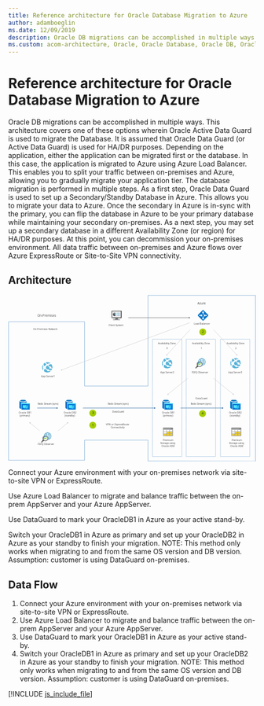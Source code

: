 ```yaml
---
title: Reference architecture for Oracle Database Migration to Azure
author: adamboeglin
ms.date: 12/09/2019
description: Oracle DB migrations can be accomplished in multiple ways. This architecture covers one of these options wherein Oracle Active Data Guard is used to migrate the Database. It is assumed that Oracle Data Guard (or Active Data Guard) is used for HA/DR purposes. Depending on the application, either the application can be migrated first or the database. In this case, the application is migrated to Azure using Azure Load Balancer. This enables you to split your traffic between on-premises and Azure, allowing you to gradually migrate your application tier. The database migration is performed in multiple steps. As a first step, Oracle Data Guard is used to set up a Secondary/Standby Database in Azure. This allows you to migrate your data to Azure. Once the secondary in Azure is in-sync with the primary, you can flip the database in Azure to be your primary database while maintaining your secondary on-premises. As a next step, you may set up a secondary database in a different Availability Zone (or region) for HA/DR purposes. At this point, you can decommission your on-premises environment. All data traffic between on-premises and Azure flows over Azure ExpressRoute or Site-to-Site VPN connectivity.
ms.custom: acom-architecture, Oracle, Oracle Database, Oracle DB, Oracle on Azure, Oracle DB architecture, interactive-diagram
---
```

# Reference architecture for Oracle Database Migration to Azure

Oracle DB migrations can be accomplished in multiple ways. This architecture covers one of these options wherein Oracle Active Data Guard is used to migrate the Database. It is assumed that Oracle Data Guard (or Active Data Guard) is used for HA/DR purposes. Depending on the application, either the application can be migrated first or the database. In this case, the application is migrated to Azure using Azure Load Balancer. This enables you to split your traffic between on-premises and Azure, allowing you to gradually migrate your application tier. The database migration is performed in multiple steps. As a first step, Oracle Data Guard is used to set up a Secondary/Standby Database in Azure. This allows you to migrate your data to Azure. Once the secondary in Azure is in-sync with the primary, you can flip the database in Azure to be your primary database while maintaining your secondary on-premises. As a next step, you may set up a secondary database in a different Availability Zone (or region) for HA/DR purposes. At this point, you can decommission your on-premises environment. All data traffic between on-premises and Azure flows over Azure ExpressRoute or Site-to-Site VPN connectivity.


## Architecture

<svg class="architecture-diagram" aria-labelledby="reference-architecture-for-oracle-database-migration-to-azure" height="701px" viewbox="0 0 1044 701" width="1044px" xmlns="https://www.w3.org/2000/svg" xmlns:xlink="https://www.w3.org/1999/xlink"><title id="reference-architecture-for-oracle-database-migration-to-azure">Reference architecture for Oracle Database Migration to Azure</title><desc>Oracle DB migrations can be accomplished in multiple ways. This architecture covers one of these options wherein Oracle Active Data Guard is used to migrate the Database. It is assumed that Oracle Data Guard (or Active Data Guard) is used for HA/DR purposes. Depending on the application, either the application can be migrated first or the database. In this case, the application is migrated to Azure using Azure Load Balancer. This enables you to split your traffic between on-premises and Azure, allowing you to gradually migrate your application tier. The database migration is performed in multiple steps. As a first step, Oracle Data Guard is used to set up a Secondary/Standby Database in Azure. This allows you to migrate your data to Azure. Once the secondary in Azure is in-sync with the primary, you can flip the database in Azure to be your primary database while maintaining your secondary on-premises. As a next step, you may set up a secondary database in a different Availability Zone (or region) for HA/DR purposes. At this point, you can decommission your on-premises environment. All data traffic between on-premises and Azure flows over Azure ExpressRoute or Site-to-Site VPN connectivity.</desc><g fill="none" fill-rule="evenodd" stroke="none" stroke-width="1"><g transform="translate(-29.000000, -9.000000)"><polygon points="0 720.059 1081.57 720.059 1081.57 0 0 0"></polygon><text fill="#525252" font-family="SegoeUI-Semibold, Segoe UI" font-size="10.2341" font-weight="500"><tspan x="134.2393" y="155.186147">O</tspan><tspan letter-spacing="0.00614046" x="141.97484" y="155.186147">n</tspan><tspan x="147.952538" y="155.186147">-P</tspan><tspan letter-spacing="-0.08903667" x="158.046719" y="155.186147">r</tspan><tspan x="161.65555" y="155.186147">emises Net</tspan><tspan letter-spacing="-0.03684276" x="212.891013" y="155.186147">w</tspan><tspan x="220.554731" y="155.186147">ork</tspan></text><text fill="#525252" font-family="SegoeUI-Semibold, Segoe UI" font-size="13.3133" font-weight="500"><tspan x="151.5073" y="100.322971">O</tspan><tspan letter-spacing="0.00798798" x="161.570283" y="100.322971">n</tspan><tspan x="169.346529" y="100.322971">-P</tspan><tspan letter-spacing="-0.11449438" x="182.477811" y="100.322971">r</tspan><tspan x="187.173787" y="100.322971">emises</tspan></text><path d="M194.9023,588.6747 C191.0973,588.6807 187.4453,590.1707 184.7233,592.8277 C182.0013,595.4857 180.4233,599.1007 180.3253,602.9037 C182.4193,601.8047 184.8083,601.4007 187.1473,601.7507 C189.4863,602.1017 191.6523,603.1877 193.3323,604.8527 C195.0113,606.5167 196.1183,608.6727 196.4903,611.0087 C196.8613,613.3437 196.4803,615.7367 195.4003,617.8407 C199.2273,617.7167 202.8533,616.0917 205.4933,613.3177 C208.1323,610.5427 209.5763,606.8417 209.5103,603.0127 C209.4453,599.1827 207.8773,595.5327 205.1433,592.8507 C202.4103,590.1677 198.7313,588.6677 194.9023,588.673682 L194.9023,588.6747 Z" fill="#FFFFFF"></path><path d="M195.7402,618.4706 C198.9132,615.6896 202.2982,611.2776 202.2982,603.2796 C202.2982,595.2826 198.9682,590.6956 195.7082,588.0686 L194.3882,589.3656 C197.4372,591.8236 200.2582,595.2146 200.2582,603.2806 C200.2582,611.3776 197.3432,614.6066 194.3602,617.2156 L195.7402,618.4706 Z" fill="#3898C5"></path><polygon fill="#3898C5" points="181.267 604.187 208.71 604.187 208.71 602.357 181.267 602.357"></polygon><path d="M194.9893,596.4325 C190.4883,596.4325 186.4233,595.1775 183.9963,593.3075 L182.8993,594.4045 C185.6053,596.5785 190.0063,598.0005 194.9893,598.0005 C199.9723,598.0005 204.3743,596.5785 207.0803,594.4035 L205.9833,593.3065 C203.5563,595.1775 199.4923,596.4325 194.9893,596.4325" fill="#3898C5"></path><path d="M176.7881,618.0174 L168.1511,626.6544 C167.6991,627.1134 167.4471,627.7314 167.450074,628.3754 C167.4521,629.0194 167.7091,629.6364 168.1651,630.0914 C168.6201,630.5464 169.2361,630.8034 169.8811,630.806426 C170.5241,630.8094 171.1431,630.5564 171.6021,630.1054 L180.2431,621.4734 L176.7881,618.0174 Z" fill="#7A7B7B"></path><path d="M173.3994,621.4061 C174.3034,622.7811 175.4794,623.9571 176.8534,624.8611 L179.1124,622.6021 L175.6574,619.1501 L173.3994,621.4061 Z" fill="#1D1D1D"></path><path d="M185.25,620.4579 C189.543,620.4579 193.023,616.9779 193.023,612.6849 C193.023,608.3929 189.543,604.9119 185.25,604.9119 C180.957,604.9119 177.478,608.3929 177.478,612.6849 C177.478,616.9779 180.957,620.4579 185.25,620.4579" fill="#FFFFFF"></path><path d="M185.4893,622.2713 C190.7363,622.2713 194.9893,618.0183 194.9893,612.7713 C194.9893,607.5243 190.7363,603.2713 185.4893,603.2713 C180.2423,603.2713 175.9893,607.5243 175.9893,612.7713 C175.9893,618.0183 180.2423,622.2713 185.4893,622.2713" fill="#FFFFFF"></path><path d="M189.7393,602.4725 C189.9253,594.9885 192.6473,591.7395 195.5893,589.3655 L194.2693,588.0685 C191.2123,590.5345 188.0893,594.7315 187.7193,601.8525 C188.4113,601.9935 189.0873,602.2015 189.7393,602.4725" fill="#3898C5"></path><path d="M195.8057,608.5702 C196.0127,609.0842 196.1817,609.6132 196.3107,610.1532 C200.2777,610.3712 203.7937,611.5472 205.9857,613.2312 L207.0817,612.1342 C204.5257,610.0802 200.4497,608.7142 195.8057,608.5702" fill="#3898C5"></path><path d="M194.9912,587.8104 C190.8922,587.8154 186.9642,589.4464 184.0652,592.3444 C181.1672,595.2434 179.5372,599.1714 179.5322,603.2704 C179.5322,603.3024 179.5362,603.3334 179.5372,603.3654 C180.1632,602.9684 180.8282,602.6354 181.5202,602.3714 C181.6922,599.7824 182.6072,597.2964 184.1542,595.2134 C185.7022,593.1304 187.8162,591.5374 190.2452,590.6244 C192.6752,589.7114 195.3142,589.5174 197.8512,590.0664 C200.3872,590.6154 202.7122,591.8824 204.5472,593.7174 C206.3822,595.5524 207.6482,597.8764 208.1972,600.4134 C208.7452,602.9504 208.5512,605.5904 207.6372,608.0194 C206.7242,610.4484 205.1312,612.5624 203.0482,614.1094 C200.9652,615.6564 198.4792,616.5704 195.8902,616.7424 C195.6262,617.4334 195.2932,618.0964 194.8972,618.7204 C194.9292,618.7204 194.9602,618.7264 194.9912,618.7264 C199.0922,618.7264 203.0242,617.0974 205.9242,614.1984 C208.8222,611.2984 210.4512,607.3664 210.4512,603.2664 C210.4512,599.1654 208.8222,595.2344 205.9242,592.3344 C203.0242,589.4354 199.0922,587.8064 194.9912,587.8064 L194.9912,587.8104 Z" fill="#3898C5"></path><polygon fill="#7FBA00" points="184.2646 617.953 182.4786 612.679 181.1076 615.383 178.5786 615.383 178.5786 614.028 180.2546 614.028 182.7306 609.151 184.2546 613.655 186.4356 607.144 188.2216 612.41 189.8906 609.226 192.3956 609.226 192.3956 610.599 190.6746 610.599 187.9666 615.936 186.4396 611.438"></polygon><path d="M179.0049,615.784 C179.0049,610.17 182.9169,606.284 188.5049,606.284 C190.1779,606.285 191.8199,606.73 193.2639,607.574 C192.5349,606.314 191.5259,605.239 190.3159,604.43 C189.1049,603.623 187.7249,603.104 186.2809,602.915 C184.8379,602.725 183.3699,602.87 181.9919,603.338 C180.6129,603.806 179.3609,604.585 178.3319,605.614 C177.3029,606.643 176.5249,607.896 176.0559,609.274 C175.5879,610.653 175.4419,612.12 175.6319,613.563 C175.8209,615.007 176.3399,616.388 177.1489,617.598 C177.9559,618.808 179.0319,619.817 180.2919,620.547 C179.4479,619.101 179.0049,617.458 179.0049,615.784" fill="#3898C5"></path><path d="M185.4902,621.6688 C183.7302,621.6688 182.0112,621.1478 180.5482,620.1698 C179.0862,619.1918 177.9452,617.8038 177.2722,616.1778 C176.5982,614.5528 176.4232,612.7648 176.7652,611.0388 C177.1082,609.3138 177.9552,607.7288 179.1992,606.4838 C180.4432,605.2398 182.0272,604.3928 183.7532,604.0488 C185.4782,603.7048 187.2662,603.8808 188.8922,604.5548 C190.5172,605.2278 191.9072,606.3668 192.8852,607.8288 C193.8632,609.2918 194.3852,611.0118 194.3862,612.7708 C194.3862,613.9388 194.1552,615.0958 193.7092,616.1748 C193.2612,617.2538 192.6062,618.2338 191.7802,619.0608 C190.9542,619.8868 189.9732,620.5418 188.8942,620.9888 C187.8152,621.4368 186.6582,621.6658 185.4902,621.6658 L185.4902,621.6688 Z M185.4902,600.7658 C183.1162,600.7658 180.7952,601.4698 178.8202,602.7888 C176.8462,604.1078 175.3072,605.9828 174.3982,608.1768 C173.4902,610.3698 173.2532,612.7838 173.7162,615.1128 C174.1782,617.4408 175.3222,619.5808 177.0012,621.2598 C178.6802,622.9388 180.8192,624.0818 183.1482,624.5448 C185.4762,625.0088 187.8902,624.7708 190.0842,623.8618 C192.2782,622.9528 194.1532,621.4148 195.4712,619.4398 C196.7912,617.4658 197.4952,615.1458 197.4952,612.7708 C197.4952,609.5868 196.2302,606.5328 193.9792,604.2818 C191.7272,602.0298 188.6742,600.7658 185.4902,600.7658 L185.4902,600.7658 Z" fill="#7A7B7B"></path><path d="M845.5156,276.0282 C841.7106,276.0342 838.0586,277.5242 835.3366,280.1812 C832.6146,282.8392 831.0366,286.4542 830.9386,290.2572 C833.0326,289.1582 835.4216,288.7542 837.7606,289.1042 C840.0996,289.4552 842.2656,290.5412 843.9456,292.2062 C845.6246,293.8702 846.7316,296.0262 847.1036,298.3622 C847.4746,300.6972 847.0926,303.0902 846.0136,305.1942 C849.8406,305.0702 853.4666,303.4452 856.1066,300.6712 C858.7456,297.8962 860.1896,294.1952 860.1236,290.3652 C860.0586,286.5362 858.4906,282.8862 855.7566,280.2042 C853.0236,277.5212 849.3446,276.0212 845.5156,276.027182 L845.5156,276.0282 Z" fill="#FFFFFF"></path><path d="M846.3535,305.8241 C849.5265,303.0421 852.9115,298.6301 852.9115,290.6331 C852.9115,282.6361 849.5805,278.0491 846.3215,275.4221 L845.0015,276.7191 C848.0505,279.1771 850.8715,282.5681 850.8715,290.6341 C850.8715,298.7311 847.9555,301.9591 844.9735,304.5691 L846.3535,305.8241 Z" fill="#3898C5"></path><polygon fill="#3898C5" points="831.88 291.54 859.323 291.54 859.323 289.711 831.88 289.711"></polygon><path d="M845.6025,283.786 C841.1015,283.786 837.0365,282.531 834.6095,280.661 L833.5125,281.758 C836.2185,283.932 840.6195,285.354 845.6025,285.354 C850.5855,285.354 854.9875,283.932 857.6935,281.757 L856.5955,280.66 C854.1695,282.531 850.1045,283.786 845.6025,283.786" fill="#3898C5"></path><path d="M827.4014,305.371 L818.7644,314.008 C818.3124,314.467 818.0604,315.085 818.063374,315.729 C818.0654,316.373 818.3224,316.99 818.7784,317.445 C819.2334,317.9 819.8494,318.157 820.4944,318.160012 C821.1374,318.162 821.7564,317.91 822.2154,317.459 L830.8564,308.827 L827.4014,305.371 Z" fill="#7A7B7B"></path><path d="M824.0127,308.7596 C824.9167,310.1346 826.0927,311.3096 827.4667,312.2146 L829.7257,309.9556 L826.2707,306.5036 L824.0127,308.7596 Z" fill="#1D1D1D"></path><path d="M835.8633,307.8114 C840.1563,307.8114 843.6363,304.3314 843.6363,300.0384 C843.6363,295.7454 840.1563,292.2654 835.8633,292.2654 C831.5703,292.2654 828.0913,295.7454 828.0913,300.0384 C828.0913,304.3314 831.5703,307.8114 835.8633,307.8114" fill="#FFFFFF"></path><path d="M836.1025,309.6249 C841.3495,309.6249 845.6025,305.3719 845.6025,300.1249 C845.6025,294.8779 841.3495,290.6249 836.1025,290.6249 C830.8555,290.6249 826.6025,294.8779 826.6025,300.1249 C826.6025,305.3719 830.8555,309.6249 836.1025,309.6249" fill="#FFFFFF"></path><path d="M840.3525,289.826 C840.5385,282.342 843.2605,279.092 846.2025,276.719 L844.8825,275.422 C841.8255,277.888 838.7025,282.085 838.3325,289.206 C839.0245,289.347 839.7005,289.555 840.3525,289.826" fill="#3898C5"></path><path d="M846.4189,295.9237 C846.6259,296.4377 846.7949,296.9667 846.9239,297.5067 C850.8909,297.7247 854.4069,298.9007 856.5989,300.5847 L857.6949,299.4877 C855.1389,297.4337 851.0629,296.0677 846.4189,295.9237" fill="#3898C5"></path><path d="M845.6045,275.1639 C841.5055,275.1689 837.5775,276.7999 834.6785,279.6979 C831.7805,282.5959 830.1505,286.5249 830.1455,290.6239 C830.1455,290.6559 830.1495,290.6859 830.1505,290.7189 C830.7765,290.3219 831.4415,289.9889 832.1335,289.7249 C832.3055,287.1349 833.2205,284.6499 834.7675,282.5669 C836.3155,280.4839 838.4295,278.8909 840.8585,277.9779 C843.2875,277.0649 845.9275,276.8709 848.4635,277.4199 C851.0005,277.9689 853.3255,279.2359 855.1605,281.0709 C856.9955,282.9059 858.2615,285.2299 858.8105,287.7669 C859.3585,290.3039 859.1645,292.9439 858.2505,295.3729 C857.3375,297.8019 855.7445,299.9159 853.6615,301.4629 C851.5785,303.0099 849.0925,303.9239 846.5035,304.0959 C846.2395,304.7869 845.9065,305.4489 845.5095,306.0739 C845.5425,306.0739 845.5735,306.0799 845.6045,306.0799 C849.7055,306.0799 853.6375,304.4509 856.5375,301.5519 C859.4355,298.6519 861.0645,294.7199 861.0645,290.6199 C861.0645,286.5189 859.4355,282.5869 856.5375,279.6879 C853.6375,276.7889 849.7055,275.1599 845.6045,275.1599 L845.6045,275.1639 Z" fill="#3898C5"></path><polygon fill="#7FBA00" points="834.8779 305.3065 833.0919 300.0315 831.7209 302.7365 829.1919 302.7365 829.1919 301.3815 830.8679 301.3815 833.3439 296.5045 834.8679 301.0085 837.0489 294.4975 838.8349 299.7635 840.5039 296.5795 843.0089 296.5795 843.0089 297.9515 841.2879 297.9515 838.5789 303.2895 837.0529 298.7915"></polygon><path d="M829.6182,303.1376 C829.6182,297.5236 833.5302,293.6376 839.1182,293.6376 C840.7912,293.6386 842.4332,294.0836 843.8772,294.9276 C843.1482,293.6676 842.1392,292.5916 840.9292,291.7836 C839.7182,290.9766 838.3382,290.4576 836.8942,290.2676 C835.4512,290.0786 833.9832,290.2236 832.6052,290.6916 C831.2262,291.1596 829.9742,291.9386 828.9452,292.9676 C827.9162,293.9966 827.1382,295.2496 826.6692,296.6276 C826.2012,298.0056 826.0552,299.4736 826.2452,300.9166 C826.4342,302.3606 826.9532,303.7416 827.7622,304.9506 C828.5692,306.1616 829.6452,307.1706 830.9052,307.9006 C830.0612,306.4546 829.6182,304.8116 829.6182,303.1376" fill="#3898C5"></path><path d="M836.1035,309.0223 C834.3435,309.0223 832.6245,308.5013 831.1615,307.5233 C829.6995,306.5453 828.5585,305.1573 827.8845,303.5313 C827.2115,301.9063 827.0365,300.1183 827.3785,298.3923 C827.7215,296.6673 828.5685,295.0823 829.8125,293.8373 C831.0565,292.5933 832.6405,291.7463 834.3665,291.4023 C836.0915,291.0583 837.8795,291.2343 839.5055,291.9073 C841.1305,292.5803 842.5205,293.7203 843.4985,295.1823 C844.4765,296.6453 844.9985,298.3653 844.9995,300.1243 C844.9995,301.2923 844.7685,302.4493 844.3215,303.5283 C843.8745,304.6073 843.2195,305.5873 842.3935,306.4143 C841.5675,307.2403 840.5865,307.8953 839.5075,308.3423 C838.4285,308.7903 837.2715,309.0193 836.1035,309.0193 L836.1035,309.0223 Z M836.1035,288.1193 C833.7285,288.1193 831.4085,288.8233 829.4335,290.1423 C827.4585,291.4603 825.9205,293.3353 825.0115,295.5303 C824.1035,297.7233 823.8655,300.1373 824.3295,302.4653 C824.7915,304.7943 825.9355,306.9343 827.6145,308.6133 C829.2925,310.2923 831.4325,311.4353 833.7615,311.8983 C836.0895,312.3623 838.5035,312.1243 840.6975,311.2153 C842.8915,310.3063 844.7665,308.7683 846.0845,306.7933 C847.4045,304.8193 848.1085,302.4993 848.1085,300.1243 C848.1085,296.9403 846.8435,293.8863 844.5925,291.6353 C842.3405,289.3833 839.2875,288.1193 836.1035,288.1193 L836.1035,288.1193 Z" fill="#7A7B7B"></path><text fill="#525252" font-family="SegoeUI-Semibold, Segoe UI" font-size="10.2341" font-weight="500"><tspan x="451.8462" y="138.742747">Client </tspan><tspan letter-spacing="-0.24050135" x="481.469122" y="138.742747">S</tspan><tspan x="486.55555" y="138.742747">ys</tspan><tspan letter-spacing="-0.05526414" x="496.170007" y="138.742747">t</tspan><tspan x="499.752646" y="138.742747">em</tspan></text><text fill="#525252" font-family="SegoeUI-Semibold, Segoe UI" font-size="10.2341" font-weight="500"><tspan x="167.491732" y="354.682257">A</tspan><tspan letter-spacing="-0.00511705" x="174.36277" y="354.682257">p</tspan><tspan x="180.524098" y="354.682257">p Se</tspan><tspan letter-spacing="0.41038741" x="200.512575" y="354.682257">r</tspan><tspan letter-spacing="-0.07573234" x="205.120542" y="354.682257">v</tspan><tspan x="210.156863" y="354.682257">er1</tspan></text><text fill="#525252" font-family="SegoeUI-Semibold, Segoe UI" font-size="10.2341" font-weight="500"><tspan x="73.2152023" y="507.917437">Oracle DB1</tspan></text><text fill="#525252" font-family="SegoeUI-Semibold, Segoe UI" font-size="10.2341" font-weight="500"><tspan x="76.7254986" y="520.198357">(</tspan><tspan letter-spacing="-0.00511705" x="80.1235396" y="520.198357">p</tspan><tspan x="86.2848676" y="520.198357">rima</tspan><tspan letter-spacing="0.41141082" x="107.152837" y="520.198357">r</tspan><tspan x="111.761828" y="520.198357">y)</tspan></text><text fill="#525252" font-family="SegoeUI-Semibold, Segoe UI" font-size="10.2341" font-weight="500"><tspan x="262.68933" y="507.917437">Oracle DB2</tspan></text><text fill="#525252" font-family="SegoeUI-Semibold, Segoe UI" font-size="10.2341" font-weight="500"><tspan x="266.711331" y="520.198357">(stan</tspan><tspan letter-spacing="-0.00511705" x="289.533174" y="520.198357">db</tspan><tspan x="301.85583" y="520.198357">y)</tspan></text><text fill="#525252" font-family="SegoeUI-Semibold, Segoe UI" font-size="10.2341" font-weight="500"><tspan x="677.589978" y="507.917437">Oracle DB1</tspan></text><text fill="#525252" font-family="SegoeUI-Semibold, Segoe UI" font-size="10.2341" font-weight="500"><tspan x="681.100274" y="520.198357">(</tspan><tspan letter-spacing="-0.00511705" x="684.498315" y="520.198357">p</tspan><tspan x="690.659643" y="520.198357">rima</tspan><tspan letter-spacing="0.41141082" x="711.527613" y="520.198357">r</tspan><tspan x="716.136604" y="520.198357">y)</tspan></text><text fill="#525252" font-family="SegoeUI-Semibold, Segoe UI" font-size="10.2341" font-weight="500"><tspan x="681.765491" y="623.613937">P</tspan><tspan letter-spacing="-0.08903667" x="687.747042" y="623.613937">r</tspan><tspan x="691.355874" y="623.613937">emium</tspan></text><text fill="#525252" font-family="SegoeUI-Semibold, Segoe UI" font-size="10.2341" font-weight="500" letter-spacing="-0.29064844"><tspan x="670.825238" y="635.894857">S</tspan><tspan letter-spacing="-0.05628755" x="675.811547" y="635.894857">t</tspan><tspan x="679.393162" y="635.894857">orage using</tspan></text><text fill="#525252" font-family="SegoeUI-Semibold, Segoe UI" font-size="10.2341" font-weight="500"><tspan x="675.461285" y="648.175777">Oracle ASM</tspan></text><text fill="#525252" font-family="SegoeUI-Semibold, Segoe UI" font-size="10.2341" font-weight="500"><tspan x="971.380287" y="623.613937">P</tspan><tspan letter-spacing="-0.08903667" x="977.361838" y="623.613937">r</tspan><tspan x="980.97067" y="623.613937">emium</tspan></text><text fill="#525252" font-family="SegoeUI-Semibold, Segoe UI" font-size="10.2341" font-weight="500" letter-spacing="-0.29064844"><tspan x="960.440034" y="635.894857">S</tspan><tspan letter-spacing="-0.05628755" x="965.426343" y="635.894857">t</tspan><tspan x="969.007958" y="635.894857">orage using</tspan></text><text fill="#525252" font-family="SegoeUI-Semibold, Segoe UI" font-size="10.2341" font-weight="500"><tspan x="965.076081" y="648.175777">Oracle ASM</tspan></text><text fill="#525252" font-family="SegoeUI-Semibold, Segoe UI" font-size="10.2341" font-weight="500"><tspan x="959.979499" y="507.917437">Oracle DB2</tspan></text><text fill="#525252" font-family="SegoeUI-Semibold, Segoe UI" font-size="10.2341" font-weight="500"><tspan x="964.0015" y="520.198357">(stan</tspan><tspan letter-spacing="-0.00511705" x="986.823344" y="520.198357">db</tspan><tspan x="999.145999" y="520.198357">y)</tspan></text><text fill="#525252" font-family="SegoeUI-Semibold, Segoe UI" font-size="10.2341" font-weight="500"><tspan x="957.257229" y="337.693651">A</tspan><tspan letter-spacing="-0.00511705" x="964.128267" y="337.693651">p</tspan><tspan x="970.289595" y="337.693651">p Se</tspan><tspan letter-spacing="0.41038741" x="990.278072" y="337.693651">r</tspan><tspan letter-spacing="-0.07573234" x="994.886039" y="337.693651">v</tspan><tspan x="999.92236" y="337.693651">er3</tspan></text><text fill="#525252" font-family="SegoeUI-Semibold, Segoe UI" font-size="10.2341" font-weight="500"><tspan x="670.487512" y="337.693651">A</tspan><tspan letter-spacing="-0.00511705" x="677.358551" y="337.693651">p</tspan><tspan x="683.519879" y="337.693651">p Se</tspan><tspan letter-spacing="0.41038741" x="703.508356" y="337.693651">r</tspan><tspan letter-spacing="-0.07675575" x="708.116323" y="337.693651">v</tspan><tspan x="713.15162" y="337.693651">er2</tspan></text><text fill="#525252" font-family="SegoeUI-Semibold, Segoe UI" font-size="10.2341" font-weight="500" letter-spacing="-0.21593951"><tspan x="660.284115" y="216.910803">A</tspan><tspan letter-spacing="-0.16681583" x="666.719341" y="216.910803">v</tspan><tspan x="671.57463" y="216.910803">aila</tspan><tspan letter-spacing="-0.00511705" x="687.605388" y="216.910803">b</tspan><tspan x="693.766716" y="216.910803">ility Zone</tspan></text><text fill="#525252" font-family="SegoeUI-Semibold, Segoe UI" font-size="10.2341" font-weight="500"><tspan x="696.011358" y="235.9974">0</tspan></text><text fill="#525252" font-family="SegoeUI-Semibold, Segoe UI" font-size="10.2341" font-weight="500" letter-spacing="-0.21593951"><tspan x="804.165327" y="216.910803">A</tspan><tspan letter-spacing="-0.16681583" x="810.600553" y="216.910803">v</tspan><tspan x="815.455842" y="216.910803">aila</tspan><tspan letter-spacing="-0.00511705" x="831.4866" y="216.910803">b</tspan><tspan x="837.647928" y="216.910803">ility Zone</tspan></text><text fill="#525252" font-family="SegoeUI-Semibold, Segoe UI" font-size="10.2341" font-weight="500"><tspan x="840.670361" y="235.9974">1</tspan></text><text fill="#525252" font-family="SegoeUI-Semibold, Segoe UI" font-size="10.2341" font-weight="500" letter-spacing="-0.21593951"><tspan x="950.461786" y="216.910803">A</tspan><tspan letter-spacing="-0.16681583" x="956.897012" y="216.910803">v</tspan><tspan x="961.752301" y="216.910803">aila</tspan><tspan letter-spacing="-0.00511705" x="977.783059" y="216.910803">b</tspan><tspan x="983.944387" y="216.910803">ility Zone</tspan></text><text fill="#525252" font-family="SegoeUI-Semibold, Segoe UI" font-size="10.2341" font-weight="500"><tspan x="986.189029" y="235.9974">2</tspan></text><text fill="#525252" font-family="SegoeUI-Semibold, Segoe UI" font-size="10.2341" font-weight="500" letter-spacing="-0.11564533"><tspan x="803.008873" y="337.693651">F</tspan><tspan x="807.915333" y="337.693651">SFQ O</tspan><tspan letter-spacing="-0.00511705" x="836.913615" y="337.693651">b</tspan><tspan x="843.074943" y="337.693651">se</tspan><tspan letter-spacing="0.41038741" x="852.924265" y="337.693651">r</tspan><tspan letter-spacing="-0.07675575" x="857.532232" y="337.693651">v</tspan><tspan x="862.567529" y="337.693651">er</tspan></text><text fill="#525252" font-family="SegoeUI-Semibold, Segoe UI" font-size="10.2341" font-weight="500"><tspan x="811.953477" y="133.421015">L</tspan><tspan letter-spacing="-0.11871556" x="816.955593" y="133.421015">o</tspan><tspan x="822.828423" y="133.421015">ad Balancer</tspan></text><text fill="#525252" font-family="SegoeUI-Semibold, Segoe UI" font-size="13.3133" font-weight="500"><tspan x="826.9956" y="48.8805709">Azu</tspan><tspan letter-spacing="-0.11449438" x="849.884335" y="48.8805709">r</tspan><tspan x="854.58031" y="48.8805709">e</tspan></text><text fill="#525252" font-family="SegoeUI-Semibold, Segoe UI" font-size="10.2341" font-weight="500"><tspan x="818.7886" y="448.150947">DataGua</tspan><tspan letter-spacing="-0.08801326" x="858.960441" y="448.150947">r</tspan><tspan x="862.570296" y="448.150947">d</tspan></text><text fill="#525252" font-family="SegoeUI-Semibold, Segoe UI" font-size="10.2341" font-weight="500" letter-spacing="-0.27427388"><tspan x="798.668359" y="470.236135">R</tspan><tspan x="804.495568" y="470.236135">e</tspan><tspan letter-spacing="-0.00511705" x="809.932434" y="470.236135">d</tspan><tspan x="816.093762" y="470.236135">o </tspan><tspan letter-spacing="-0.28962503" x="825.018616" y="470.236135">S</tspan><tspan x="830.005949" y="470.236135">t</tspan><tspan letter-spacing="-0.08903667" x="833.703817" y="470.236135">r</tspan><tspan x="837.312649" y="470.236135">eam (sync)</tspan></text><text fill="#525252" font-family="SegoeUI-Semibold, Segoe UI" font-size="10.2341" font-weight="500"><tspan x="467.431479" y="504.489668">DataGua</tspan><tspan letter-spacing="-0.08801326" x="507.60332" y="504.489668">r</tspan><tspan x="511.213174" y="504.489668">d</tspan></text><text fill="#525252" font-family="SegoeUI-Semibold, Segoe UI" font-size="10.2341" font-weight="500"><tspan x="440.92516" y="558.873675">VPN or Ex</tspan><tspan letter-spacing="-0.00511705" x="487.27344" y="558.873675">p</tspan><tspan letter-spacing="-0.08801326" x="493.434768" y="558.873675">r</tspan><tspan x="497.044623" y="558.873675">ess</tspan><tspan letter-spacing="-0.27836752" x="511.306401" y="558.873675">R</tspan><tspan x="517.124519" y="558.873675">ou</tspan><tspan letter-spacing="-0.05628755" x="529.207553" y="558.873675">t</tspan><tspan x="532.789168" y="558.873675">e</tspan></text><text fill="#525252" font-family="SegoeUI-Semibold, Segoe UI" font-size="10.2341" font-weight="500"><tspan x="460.891889" y="571.154595">Connectivity</tspan></text><text fill="#525252" font-family="SegoeUI-Semibold, Segoe UI" font-size="10.2341" font-weight="500" letter-spacing="-0.11564533"><tspan x="153.510695" y="641.790354">F</tspan><tspan x="158.417155" y="641.790354">SFQ O</tspan><tspan letter-spacing="-0.00511705" x="187.415437" y="641.790354">b</tspan><tspan x="193.576765" y="641.790354">se</tspan><tspan letter-spacing="0.41038741" x="203.426087" y="641.790354">r</tspan><tspan letter-spacing="-0.07675575" x="208.034054" y="641.790354">v</tspan><tspan x="213.069352" y="641.790354">er</tspan></text><text fill="#525252" font-family="SegoeUI-Semibold, Segoe UI" font-size="10.2341" font-weight="500" letter-spacing="-0.27427388"><tspan x="153.111566" y="470.256603">R</tspan><tspan x="158.938774" y="470.256603">e</tspan><tspan letter-spacing="-0.00511705" x="164.37564" y="470.256603">d</tspan><tspan x="170.536968" y="470.256603">o </tspan><tspan letter-spacing="-0.28962503" x="179.461822" y="470.256603">S</tspan><tspan x="184.449155" y="470.256603">t</tspan><tspan letter-spacing="-0.08903667" x="188.147023" y="470.256603">r</tspan><tspan x="191.755855" y="470.256603">eam (sync)</tspan></text><text fill="#525252" font-family="SegoeUI-Semibold, Segoe UI" font-size="10.2341" font-weight="500" letter-spacing="-0.27427388"><tspan x="449.020333" y="470.256603">R</tspan><tspan x="454.847541" y="470.256603">e</tspan><tspan letter-spacing="-0.00511705" x="460.284407" y="470.256603">d</tspan><tspan x="466.445735" y="470.256603">o </tspan><tspan letter-spacing="-0.28962503" x="475.37059" y="470.256603">S</tspan><tspan x="480.357923" y="470.256603">t</tspan><tspan letter-spacing="-0.08903667" x="484.055791" y="470.256603">r</tspan><tspan x="487.664622" y="470.256603">eam (sync)</tspan></text><path d="M694.1377,463.159 L694.1377,454.213 L679.1067,454.213 L679.1067,483.832 C679.1067,485.887 682.2087,487.7 686.8037,488.668 L686.8037,463.159 L694.1377,463.159 Z" fill="#0072C6"></path><polygon fill="#2D88CB" points="694.3799 454.2127 694.1379 454.2127 694.1379 463.1587 709.6929 463.1587 709.6929 454.2127"></polygon><path d="M709.6924,454.2118 C709.6924,457.2338 702.8414,459.7728 694.4204,459.7728 C685.9974,459.7728 679.1064,457.3548 679.1064,454.2118 C679.1064,451.1898 685.9574,448.6498 694.3794,448.6498 C702.8014,448.6498 709.6924,451.1898 709.6924,454.2118" fill="#FFFFFF"></path><path d="M706.5908,453.9686 C706.5908,455.9436 701.1108,457.5956 694.4208,457.5956 C687.7318,457.5956 682.2508,455.9436 682.2508,453.9686 C682.2508,451.9136 687.7318,450.2616 694.4208,450.2616 C701.1108,450.2616 706.5908,451.9136 706.5908,453.9686" fill="#0072C6"></path><path d="M704.0498,456.1854 C705.7018,455.5404 706.5878,454.7754 706.5878,453.9684 C706.5878,451.9144 701.1078,450.2614 694.4178,450.2614 C687.7288,450.2614 682.2078,451.9144 682.2078,453.9684 C682.2078,454.7754 683.1748,455.6214 684.7468,456.1854 C686.9628,455.2984 690.4688,454.7754 694.3778,454.7754 C698.3268,454.7344 701.8328,455.2984 704.0498,456.1854" fill="#2D88CB"></path><polygon fill="#0078D4" points="688.177 491.808 722.672 491.808 722.672 465.251 688.177 465.251"></polygon><polygon fill="#50E6FF" points="688.177 468.116 722.672 468.116 722.672 464.529 688.177 464.529"></polygon><path d="M709.4512,475.7303 L709.4512,473.1913 L693.6142,473.1913 L693.6142,484.6353 L699.9002,484.6353 L703.7692,488.6263 C703.8492,488.7063 704.0522,488.6263 704.0112,488.4643 L703.4872,484.5953 L705.4622,484.5953 C704.9782,483.7093 704.6962,482.7023 704.6962,481.6543 C704.7362,478.7523 706.7512,476.3343 709.4512,475.7303" fill="#50E6FF"></path><path d="M711.9912,476.7362 L711.9912,476.2942 C711.6692,476.2132 711.2652,476.2132 710.8632,476.2132 C707.8412,476.2132 705.3022,478.6712 705.3022,481.7742 C705.3022,484.8772 707.7602,487.3352 710.8632,487.3352 C711.4272,487.3352 712.0312,487.2552 712.5552,487.0522 L709.7342,484.3122 L710.5402,482.8222 L712.0312,482.8222 C712.5952,482.8222 713.0792,482.3382 713.0792,481.7742 C713.0792,481.2102 712.5952,480.7262 712.0312,480.7262 L707.3572,480.7262 L709.7742,478.0662 L709.7742,479.2752 L711.9912,479.2752 C713.4012,479.2752 714.4892,480.4042 714.4892,481.7742 C714.4892,483.1442 713.3612,484.2722 711.9912,484.2722 L714.0062,486.2472 C715.4172,485.2392 716.3032,483.5882 716.3032,481.7742 C716.3032,480.2432 715.6582,478.8322 714.6502,477.8652 L712.9582,477.8652 C712.4342,477.7442 711.9912,477.3002 711.9912,476.7362" fill="#50E6FF"></path><path d="M713.3574,476.7772 C713.1964,476.7772 713.1164,476.7372 713.0754,476.6162 C713.0354,476.5762 713.0354,476.5362 713.0354,476.4152 C713.0354,476.2142 713.1964,476.0922 713.3574,476.0922 C713.5594,476.0922 713.6794,476.2542 713.6794,476.4152 C713.6794,476.5762 713.5594,476.7372 713.3574,476.7772 L713.3574,476.7772 Z M717.5484,471.1352 L714.6074,474.0782 L713.0754,474.0782 C712.7944,474.0782 712.5514,474.3192 712.5514,474.6012 L712.5514,476.3352 L712.5514,476.6572 C712.5514,476.9382 712.7944,477.1802 713.0754,477.1802 L714.2844,477.1802 L715.0904,477.1802 C715.3734,477.1802 715.6144,476.9382 715.6144,476.6572 L715.6144,474.7222 L715.6144,474.6822 L715.9364,474.6822 L716.4204,474.1982 L716.4204,473.6342 L716.5824,473.4732 L717.1454,473.4732 L717.4674,473.1512 L717.4674,472.5062 L717.9114,472.0622 L718.3144,472.0622 L718.3144,471.0952 L717.5484,471.0952 L717.5484,471.1352 Z" fill="#50E6FF"></path><path d="M713.3574,476.7782 C713.3174,476.7382 713.1554,476.6982 713.0754,476.6172 C713.1154,476.6982 713.1964,476.7782 713.3574,476.7782" fill="#50E6FF"></path><path d="M285.1865,463.159 L285.1865,454.213 L270.1555,454.213 L270.1555,483.832 C270.1555,485.887 273.2585,487.7 277.8525,488.668 L277.8525,463.159 L285.1865,463.159 Z" fill="#0072C6"></path><polygon fill="#2D88CB" points="285.4287 454.2127 285.1867 454.2127 285.1867 463.1587 300.7417 463.1587 300.7417 454.2127"></polygon><path d="M300.7422,454.2118 C300.7422,457.2338 293.8912,459.7728 285.4692,459.7728 C277.0472,459.7728 270.1552,457.3548 270.1552,454.2118 C270.1552,451.1898 277.0072,448.6498 285.4292,448.6498 C293.8502,448.6498 300.7422,451.1898 300.7422,454.2118" fill="#FFFFFF"></path><path d="M297.6396,453.9686 C297.6396,455.9436 292.1596,457.5956 285.4706,457.5956 C278.7806,457.5956 273.2996,455.9436 273.2996,453.9686 C273.2996,451.9136 278.7806,450.2616 285.4706,450.2616 C292.1596,450.2616 297.6396,451.9136 297.6396,453.9686" fill="#0072C6"></path><path d="M295.0986,456.1854 C296.7506,455.5404 297.6376,454.7754 297.6376,453.9684 C297.6376,451.9144 292.1576,450.2614 285.4676,450.2614 C278.7786,450.2614 273.2566,451.9144 273.2566,453.9684 C273.2566,454.7754 274.2246,455.6214 275.7956,456.1854 C278.0126,455.2984 281.5186,454.7754 285.4266,454.7754 C289.3756,454.7344 292.8826,455.2984 295.0986,456.1854" fill="#2D88CB"></path><polygon fill="#0078D4" points="279.226 491.808 313.721 491.808 313.721 465.251 279.226 465.251"></polygon><polygon fill="#50E6FF" points="279.226 468.116 313.721 468.116 313.721 464.529 279.226 464.529"></polygon><path d="M300.501,475.7303 L300.501,473.1913 L284.663,473.1913 L284.663,484.6353 L290.95,484.6353 L294.818,488.6263 C294.899,488.7063 295.101,488.6263 295.061,488.4643 L294.536,484.5953 L296.511,484.5953 C296.027,483.7093 295.745,482.7023 295.745,481.6543 C295.786,478.7523 297.801,476.3343 300.501,475.7303" fill="#50E6FF"></path><path d="M303.04,476.7362 L303.04,476.2942 C302.718,476.2132 302.315,476.2132 301.912,476.2132 C298.89,476.2132 296.351,478.6712 296.351,481.7742 C296.351,484.8772 298.81,487.3352 301.912,487.3352 C302.477,487.3352 303.081,487.2552 303.604,487.0522 L300.784,484.3122 L301.59,482.8222 L303.081,482.8222 C303.644,482.8222 304.129,482.3382 304.129,481.7742 C304.129,481.2102 303.644,480.7262 303.081,480.7262 L298.406,480.7262 L300.824,478.0662 L300.824,479.2752 L303.04,479.2752 C304.451,479.2752 305.539,480.4042 305.539,481.7742 C305.539,483.1442 304.41,484.2722 303.04,484.2722 L305.056,486.2472 C306.466,485.2392 307.352,483.5882 307.352,481.7742 C307.352,480.2432 306.708,478.8322 305.7,477.8652 L304.008,477.8652 C303.483,477.7442 303.04,477.3002 303.04,476.7362" fill="#50E6FF"></path><path d="M304.4072,476.7772 C304.2462,476.7772 304.1652,476.7372 304.1252,476.6162 C304.0852,476.5762 304.0852,476.5362 304.0852,476.4152 C304.0852,476.2142 304.2462,476.0922 304.4072,476.0922 C304.6082,476.0922 304.7292,476.2542 304.7292,476.4152 C304.7292,476.5762 304.6082,476.7372 304.4072,476.7772 L304.4072,476.7772 Z M308.5972,471.1352 L305.6562,474.0782 L304.1252,474.0782 C303.8432,474.0782 303.6002,474.3192 303.6002,474.6012 L303.6002,476.3352 L303.6002,476.6572 C303.6002,476.9382 303.8432,477.1802 304.1252,477.1802 L305.3342,477.1802 L306.1392,477.1802 C306.4222,477.1802 306.6642,476.9382 306.6642,476.6572 L306.6642,474.7222 L306.6642,474.6822 L306.9862,474.6822 L307.4702,474.1982 L307.4702,473.6342 L307.6312,473.4732 L308.1952,473.4732 L308.5172,473.1512 L308.5172,472.5062 L308.9612,472.0622 L309.3632,472.0622 L309.3632,471.0952 L308.5972,471.0952 L308.5972,471.1352 Z" fill="#50E6FF"></path><path d="M304.4062,476.7782 C304.3662,476.7382 304.2052,476.6982 304.1242,476.6172 C304.1652,476.6982 304.2452,476.7782 304.4062,476.7782" fill="#50E6FF"></path><path d="M91.0127,463.159 L91.0127,454.213 L75.9817,454.213 L75.9817,483.832 C75.9817,485.887 79.0837,487.7 83.6787,488.668 L83.6787,463.159 L91.0127,463.159 Z" fill="#0072C6"></path><polygon fill="#2D88CB" points="91.2549 454.2127 91.0129 454.2127 91.0129 463.1587 106.5679 463.1587 106.5679 454.2127"></polygon><path d="M106.5674,454.2118 C106.5674,457.2338 99.7164,459.7728 91.2954,459.7728 C82.8724,459.7728 75.9814,457.3548 75.9814,454.2118 C75.9814,451.1898 82.8324,448.6498 91.2544,448.6498 C99.6764,448.6498 106.5674,451.1898 106.5674,454.2118" fill="#FFFFFF"></path><path d="M103.4658,453.9686 C103.4658,455.9436 97.9858,457.5956 91.2958,457.5956 C84.6068,457.5956 79.1258,455.9436 79.1258,453.9686 C79.1258,451.9136 84.6068,450.2616 91.2958,450.2616 C97.9858,450.2616 103.4658,451.9136 103.4658,453.9686" fill="#0072C6"></path><path d="M100.9248,456.1854 C102.5758,455.5404 103.4628,454.7754 103.4628,453.9684 C103.4628,451.9144 97.9828,450.2614 91.2928,450.2614 C84.6038,450.2614 79.0828,451.9144 79.0828,453.9684 C79.0828,454.7754 80.0498,455.6214 81.6218,456.1854 C83.8378,455.2984 87.3438,454.7754 91.2528,454.7754 C95.2018,454.7344 98.7078,455.2984 100.9248,456.1854" fill="#2D88CB"></path><polygon fill="#0078D4" points="85.052 491.808 119.547 491.808 119.547 465.251 85.052 465.251"></polygon><polygon fill="#50E6FF" points="85.052 468.116 119.547 468.116 119.547 464.529 85.052 464.529"></polygon><path d="M106.3262,475.7303 L106.3262,473.1913 L90.4892,473.1913 L90.4892,484.6353 L96.7752,484.6353 L100.6442,488.6263 C100.7242,488.7063 100.9272,488.6263 100.8862,488.4643 L100.3622,484.5953 L102.3372,484.5953 C101.8532,483.7093 101.5712,482.7023 101.5712,481.6543 C101.6112,478.7523 103.6262,476.3343 106.3262,475.7303" fill="#50E6FF"></path><path d="M108.8662,476.7362 L108.8662,476.2942 C108.5442,476.2132 108.1402,476.2132 107.7382,476.2132 C104.7162,476.2132 102.1772,478.6712 102.1772,481.7742 C102.1772,484.8772 104.6352,487.3352 107.7382,487.3352 C108.3022,487.3352 108.9062,487.2552 109.4302,487.0522 L106.6092,484.3122 L107.4152,482.8222 L108.9062,482.8222 C109.4702,482.8222 109.9542,482.3382 109.9542,481.7742 C109.9542,481.2102 109.4702,480.7262 108.9062,480.7262 L104.2312,480.7262 L106.6492,478.0662 L106.6492,479.2752 L108.8662,479.2752 C110.2762,479.2752 111.3642,480.4042 111.3642,481.7742 C111.3642,483.1442 110.2362,484.2722 108.8662,484.2722 L110.8812,486.2472 C112.2912,485.2392 113.1782,483.5882 113.1782,481.7742 C113.1782,480.2432 112.5332,478.8322 111.5252,477.8652 L109.8332,477.8652 C109.3092,477.7442 108.8662,477.3002 108.8662,476.7362" fill="#50E6FF"></path><path d="M110.2324,476.7772 C110.0714,476.7772 109.9914,476.7372 109.9504,476.6162 C109.9104,476.5762 109.9104,476.5362 109.9104,476.4152 C109.9104,476.2142 110.0714,476.0922 110.2324,476.0922 C110.4344,476.0922 110.5544,476.2542 110.5544,476.4152 C110.5544,476.5762 110.4344,476.7372 110.2324,476.7772 L110.2324,476.7772 Z M114.4234,471.1352 L111.4814,474.0782 L109.9504,474.0782 C109.6694,474.0782 109.4264,474.3192 109.4264,474.6012 L109.4264,476.3352 L109.4264,476.6572 C109.4264,476.9382 109.6694,477.1802 109.9504,477.1802 L111.1594,477.1802 L111.9654,477.1802 C112.2474,477.1802 112.4894,476.9382 112.4894,476.6572 L112.4894,474.7222 L112.4894,474.6822 L112.8114,474.6822 L113.2954,474.1982 L113.2954,473.6342 L113.4564,473.4732 L114.0204,473.4732 L114.3424,473.1512 L114.3424,472.5062 L114.7864,472.0622 L115.1894,472.0622 L115.1894,471.0952 L114.4234,471.0952 L114.4234,471.1352 Z" fill="#50E6FF"></path><path d="M110.2324,476.7782 C110.1924,476.7382 110.0304,476.6982 109.9504,476.6172 C109.9904,476.6982 110.0714,476.7782 110.2324,476.7782" fill="#50E6FF"></path><path d="M980.5059,463.159 L980.5059,454.213 L965.4749,454.213 L965.4749,483.832 C965.4749,485.887 968.5779,487.7 973.1719,488.668 L973.1719,463.159 L980.5059,463.159 Z" fill="#0072C6"></path><polygon fill="#2D88CB" points="980.748 454.2127 980.506 454.2127 980.506 463.1587 996.061 463.1587 996.061 454.2127"></polygon><path d="M996.0615,454.2118 C996.0615,457.2338 989.2095,459.7728 980.7885,459.7728 C972.3665,459.7728 965.4745,457.3548 965.4745,454.2118 C965.4745,451.1898 972.3255,448.6498 980.7485,448.6498 C989.1695,448.6498 996.0615,451.1898 996.0615,454.2118" fill="#FFFFFF"></path><path d="M992.959,453.9686 C992.959,455.9436 987.479,457.5956 980.789,457.5956 C974.1,457.5956 968.619,455.9436 968.619,453.9686 C968.619,451.9136 974.1,450.2616 980.789,450.2616 C987.479,450.2616 992.959,451.9136 992.959,453.9686" fill="#0072C6"></path><path d="M990.418,456.1854 C992.07,455.5404 992.957,454.7754 992.957,453.9684 C992.957,451.9144 987.477,450.2614 980.787,450.2614 C974.098,450.2614 968.576,451.9144 968.576,453.9684 C968.576,454.7754 969.544,455.6214 971.115,456.1854 C973.332,455.2984 976.838,454.7754 980.746,454.7754 C984.695,454.7344 988.201,455.2984 990.418,456.1854" fill="#2D88CB"></path><polygon fill="#0078D4" points="974.545 491.808 1009.04 491.808 1009.04 465.251 974.545 465.251"></polygon><polygon fill="#50E6FF" points="974.545 468.116 1009.04 468.116 1009.04 464.529 974.545 464.529"></polygon><path d="M995.8203,475.7303 L995.8203,473.1913 L979.9823,473.1913 L979.9823,484.6353 L986.2693,484.6353 L990.1373,488.6263 C990.2183,488.7063 990.4203,488.6263 990.3803,488.4643 L989.8553,484.5953 L991.8303,484.5953 C991.3463,483.7093 991.0643,482.7023 991.0643,481.6543 C991.1043,478.7523 993.1203,476.3343 995.8203,475.7303" fill="#50E6FF"></path><path d="M998.3594,476.7362 L998.3594,476.2942 C998.0374,476.2132 997.6344,476.2132 997.2314,476.2132 C994.2094,476.2132 991.6704,478.6712 991.6704,481.7742 C991.6704,484.8772 994.1294,487.3352 997.2314,487.3352 C997.7964,487.3352 998.4004,487.2552 998.9234,487.0522 L996.1034,484.3122 L996.9094,482.8222 L998.4004,482.8222 C998.9634,482.8222 999.4484,482.3382 999.4484,481.7742 C999.4484,481.2102 998.9634,480.7262 998.4004,480.7262 L993.7254,480.7262 L996.1434,478.0662 L996.1434,479.2752 L998.3594,479.2752 C999.7704,479.2752 1000.8584,480.4042 1000.8584,481.7742 C1000.8584,483.1442 999.7294,484.2722 998.3594,484.2722 L1000.3754,486.2472 C1001.7854,485.2392 1002.6714,483.5882 1002.6714,481.7742 C1002.6714,480.2432 1002.0264,478.8322 1001.0194,477.8652 L999.3274,477.8652 C998.8024,477.7442 998.3594,477.3002 998.3594,476.7362" fill="#50E6FF"></path><path d="M999.7266,476.7772 C999.5656,476.7772 999.4846,476.7372 999.4446,476.6162 C999.4046,476.5762 999.4046,476.5362 999.4046,476.4152 C999.4046,476.2142 999.5656,476.0922 999.7266,476.0922 C999.9276,476.0922 1000.0486,476.2542 1000.0486,476.4152 C1000.0486,476.5762 999.9276,476.7372 999.7266,476.7772 L999.7266,476.7772 Z M1003.9166,471.1352 L1000.9756,474.0782 L999.4446,474.0782 C999.1626,474.0782 998.9196,474.3192 998.9196,474.6012 L998.9196,476.3352 L998.9196,476.6572 C998.9196,476.9382 999.1626,477.1802 999.4446,477.1802 L1000.6536,477.1802 L1001.4586,477.1802 C1001.7416,477.1802 1001.9826,476.9382 1001.9826,476.6572 L1001.9826,474.7222 L1001.9826,474.6822 L1002.3056,474.6822 L1002.7896,474.1982 L1002.7896,473.6342 L1002.9506,473.4732 L1003.5146,473.4732 L1003.8366,473.1512 L1003.8366,472.5062 L1004.2806,472.0622 L1004.6826,472.0622 L1004.6826,471.0952 L1003.9166,471.0952 L1003.9166,471.1352 Z" fill="#50E6FF"></path><path d="M999.7256,476.7782 C999.6856,476.7382 999.5246,476.6982 999.4436,476.6172 C999.4846,476.6982 999.5646,476.7782 999.7256,476.7782" fill="#50E6FF"></path><path d="M193.833,335.2626 C205.696,335.2626 215.313,325.5506 215.313,313.5716 C215.313,301.5906 205.696,291.8796 193.833,291.8796 C181.97,291.8796 172.353,301.5906 172.353,313.5716 C172.353,325.5506 181.97,335.2626 193.833,335.2626" fill="#FFFFFF"></path><path d="M179.7207,307.7792 C180.8787,307.3582 182.1427,307.2532 183.3007,307.5692 C183.5117,307.2532 183.8277,307.0422 184.0377,306.7262 C186.0387,304.6212 188.1447,302.8302 190.0397,301.5672 C187.7237,299.1452 185.7227,296.7232 184.2487,294.1962 C182.9857,294.8282 181.7217,295.5642 180.5637,296.4072 C179.7207,297.1442 178.9847,297.7762 178.2467,298.6182 C177.9307,300.3032 177.8247,303.6732 179.7207,307.7792" fill="#59B3D8"></path><path d="M193.0928,299.6717 C198.9888,296.5127 204.1488,296.5127 207.5188,296.9347 C203.6218,293.6697 198.6728,291.9847 193.7248,291.9847 C191.5128,291.9847 189.3018,292.3007 187.0908,293.0377 C189.0908,295.3547 191.0918,297.5667 193.0928,299.6717" fill="#59B3D8"></path><path d="M176.7725,317.8876 C174.9825,315.4656 174.9825,312.3076 176.7725,309.9906 C175.2985,306.4096 175.4045,303.4616 175.9305,301.3566 C170.9815,308.6216 170.7705,318.4146 176.0365,325.8906 C176.1415,323.6796 176.4575,321.1526 177.2995,318.4146 C177.0885,318.3096 176.9835,318.0986 176.7725,317.8876" fill="#59B3D8"></path><path d="M197.0947,303.7782 C199.6207,306.3042 202.0427,308.6212 204.2547,310.5162 C206.2547,309.3582 208.7827,309.8842 210.2567,311.6742 C211.3097,313.0442 211.4147,314.7282 210.8887,316.0972 C212.5737,317.4662 213.7317,318.3082 214.5737,318.9402 C216.2587,312.7282 215.1007,305.7782 210.8887,300.3022 C210.7827,300.1972 210.6777,300.0922 210.6777,299.9872 C210.2567,300.0922 204.7817,299.6712 197.0947,303.7782" fill="#59B3D8"></path><path d="M209.4141,318.3075 C207.4131,319.8875 204.4651,319.4665 202.8861,317.4655 C201.8321,315.9915 201.7271,314.2015 202.3591,312.6215 C199.6211,310.5155 196.7781,308.0935 194.0401,305.6715 L193.8301,305.4615 L194.0401,305.6715 C192.2501,306.8295 190.3551,308.4105 188.3541,310.2005 L187.6171,310.9375 C188.6701,313.0425 188.5641,315.5705 187.3021,317.4655 C187.7231,317.7815 188.0381,318.0975 188.4601,318.4125 C190.4601,319.9935 192.4611,321.2565 194.2511,322.3095 C196.1461,321.1515 198.5681,321.4665 199.9371,323.2565 C200.3581,323.7835 200.5691,324.4145 200.6741,324.9415 C206.0441,326.5215 209.9401,325.9945 211.3101,325.6785 C212.3621,324.2045 213.1001,322.6245 213.7311,320.9405 C212.8891,320.4135 211.5191,319.4665 209.4141,317.9925 C209.6251,318.0975 209.5191,318.2035 209.4141,318.3075" fill="#59B3D8"></path><path d="M199.4131,329.3641 C197.5171,330.8391 194.8861,330.4171 193.4111,328.5221 C192.7791,327.5741 192.4641,326.5211 192.5681,325.4681 C190.4631,324.4151 188.3561,323.1511 186.2511,321.4671 C185.6191,320.9401 185.0931,320.5191 184.4611,319.9931 C183.5131,320.4141 182.4601,320.5191 181.4071,320.5191 C179.9331,324.4151 179.7231,327.9961 179.9331,330.3121 C183.8291,333.5761 188.7781,335.2611 193.7271,335.2611 C198.3601,335.2611 202.8881,333.7871 206.7841,330.8391 C207.4161,330.3121 208.0481,329.7861 208.6801,329.2591 C206.4681,329.2591 203.6251,329.1541 200.3611,328.4171 C200.1501,328.6281 199.8341,329.0491 199.4131,329.3641" fill="#59B3D8"></path><path d="M699.208,317.8553 C711.071,317.8553 720.688,308.1433 720.688,296.1643 C720.688,284.1833 711.071,274.4713 699.208,274.4713 C687.344,274.4713 677.727,284.1833 677.727,296.1643 C677.727,308.1433 687.344,317.8553 699.208,317.8553" fill="#FFFFFF"></path><path d="M685.0957,290.3719 C686.2537,289.9509 687.5177,289.8459 688.6757,290.1609 C688.8867,289.8459 689.2017,289.6349 689.4127,289.3189 C691.4127,287.2129 693.5197,285.4229 695.4147,284.1589 C693.0987,281.7369 691.0977,279.3149 689.6227,276.7879 C688.3597,277.4199 687.0967,278.1569 685.9377,278.9999 C685.0957,279.7369 684.3587,280.3689 683.6207,281.2109 C683.3057,282.8949 683.1997,286.2659 685.0957,290.3719" fill="#59B3D8"></path><path d="M698.4668,282.2645 C704.3628,279.1055 709.5238,279.1055 712.8928,279.5265 C708.9968,276.2625 704.0478,274.5775 699.0988,274.5775 C696.8878,274.5775 694.6758,274.8935 692.4648,275.6305 C694.4658,277.9475 696.4658,280.1585 698.4668,282.2645" fill="#59B3D8"></path><path d="M682.1475,300.4803 C680.3575,298.0583 680.3575,294.8993 682.1475,292.5833 C680.6725,289.0023 680.7785,286.0543 681.3045,283.9493 C676.3565,291.2133 676.1455,301.0063 681.4105,308.4833 C681.5155,306.2713 681.8325,303.7453 682.6735,301.0063 C682.4625,300.9013 682.3585,300.6913 682.1475,300.4803" fill="#59B3D8"></path><path d="M702.4687,286.37 C704.9957,288.897 707.4177,291.214 709.6287,293.109 C711.6297,291.951 714.1567,292.477 715.6307,294.267 C716.6847,295.637 716.7887,297.321 716.2627,298.69 C717.9477,300.059 719.1057,300.901 719.9477,301.533 C721.6327,295.32 720.4747,288.371 716.2627,282.895 C716.1567,282.79 716.0527,282.684 716.0527,282.579 C715.6307,282.684 710.1557,282.264 702.4687,286.37" fill="#59B3D8"></path><path d="M714.7881,300.9002 C712.7881,302.4802 709.8401,302.0582 708.2601,300.0582 C707.2071,298.5842 707.1011,296.7942 707.7331,295.2142 C704.9961,293.1082 702.1521,290.6862 699.4151,288.2642 L699.2041,288.0532 L699.4151,288.2642 C697.6251,289.4222 695.7291,291.0032 693.7281,292.7932 L692.9921,293.5292 C694.0451,295.6352 693.9391,298.1632 692.6761,300.0582 C693.0971,300.3742 693.4131,300.6892 693.8341,301.0052 C695.8351,302.5852 697.8351,303.8482 699.6261,304.9022 C701.5201,303.7432 703.9421,304.0592 705.3111,305.8492 C705.7321,306.3762 705.9431,307.0072 706.0491,307.5342 C711.4191,309.1142 715.3151,308.5872 716.6841,308.2712 C717.7371,306.7962 718.4741,305.2172 719.1051,303.5332 C718.2641,303.0062 716.8941,302.0582 714.7881,300.5852 C714.9991,300.6892 714.8931,300.7952 714.7881,300.9002" fill="#59B3D8"></path><path d="M704.7881,311.9569 C702.8921,313.4309 700.2601,313.0099 698.7861,311.1139 C698.1541,310.1669 697.8381,309.1139 697.9431,308.0609 C695.8371,307.0079 693.7311,305.7439 691.6251,304.0599 C690.9931,303.5329 690.4671,303.1119 689.8351,302.5849 C688.8881,303.0069 687.8351,303.1119 686.7811,303.1119 C685.3081,307.0079 685.0971,310.5879 685.3081,312.9039 C689.2031,316.1689 694.1521,317.8529 699.1011,317.8529 C703.7341,317.8529 708.2631,316.3799 712.1581,313.4309 L714.0541,311.8519 C711.8431,311.8519 709.0001,311.7459 705.7351,311.0099 C705.5241,311.2199 705.2091,311.6409 704.7881,311.9569" fill="#59B3D8"></path><path d="M987.75,317.8553 C999.614,317.8553 1009.231,308.1433 1009.231,296.1643 C1009.231,284.1833 999.614,274.4713 987.75,274.4713 C975.887,274.4713 966.27,284.1833 966.27,296.1643 C966.27,308.1433 975.887,317.8553 987.75,317.8553" fill="#FFFFFF"></path><path d="M973.6387,290.3719 C974.7967,289.9509 976.0607,289.8459 977.2187,290.1609 C977.4287,289.8459 977.7447,289.6349 977.9547,289.3189 C979.9557,287.2129 982.0627,285.4229 983.9567,284.1589 C981.6407,281.7369 979.6407,279.3149 978.1657,276.7879 C976.9027,277.4199 975.6387,278.1569 974.4807,278.9999 C973.6387,279.7369 972.9017,280.3689 972.1637,281.2109 C971.8487,282.8949 971.7427,286.2659 973.6387,290.3719" fill="#59B3D8"></path><path d="M987.0098,282.2645 C992.9058,279.1055 998.0658,279.1055 1001.4358,279.5265 C997.5388,276.2625 992.5908,274.5775 987.6418,274.5775 C985.4298,274.5775 983.2188,274.8935 981.0078,275.6305 C983.0078,277.9475 985.0088,280.1585 987.0098,282.2645" fill="#59B3D8"></path><path d="M970.6904,300.4803 C968.9004,298.0583 968.9004,294.8993 970.6904,292.5833 C969.2154,289.0023 969.3214,286.0543 969.8474,283.9493 C964.8984,291.2133 964.6884,301.0063 969.9534,308.4833 C970.0584,306.2713 970.3744,303.7453 971.2164,301.0063 C971.0054,300.9013 970.9004,300.6913 970.6904,300.4803" fill="#59B3D8"></path><path d="M991.0117,286.37 C993.5387,288.897 995.9607,291.214 998.1717,293.109 C1000.1727,291.951 1002.6997,292.477 1004.1737,294.267 C1005.2267,295.637 1005.3317,297.321 1004.8057,298.69 C1006.4907,300.059 1007.6487,300.901 1008.4907,301.533 C1010.1757,295.32 1009.0177,288.371 1004.8057,282.895 C1004.6997,282.79 1004.5947,282.684 1004.5947,282.579 C1004.1737,282.684 998.6987,282.264 991.0117,286.37" fill="#59B3D8"></path><path d="M1003.3311,300.9002 C1001.3301,302.4802 998.3821,302.0582 996.8031,300.0582 C995.7501,298.5842 995.6441,296.7942 996.2761,295.2142 C993.5381,293.1082 990.6951,290.6862 987.9581,288.2642 L987.7471,288.0532 L987.9581,288.2642 C986.1681,289.4222 984.2721,291.0032 982.2711,292.7932 C982.0601,293.0032 981.7451,293.3192 981.5341,293.5292 C982.5881,295.6352 982.4821,298.1632 981.2191,300.0582 C981.6401,300.3742 981.9561,300.6892 982.3771,301.0052 C984.3781,302.5852 986.3781,303.8482 988.1681,304.9022 C990.0631,303.7432 992.4851,304.0592 993.8541,305.8492 C994.2751,306.3762 994.4861,307.0072 994.5921,307.5342 C999.9621,309.1142 1003.8571,308.5872 1005.2271,308.2712 C1006.2791,306.7962 1007.0171,305.2172 1007.6481,303.5332 C1006.8061,303.0062 1005.4371,302.0582 1003.3311,300.5852 C1003.5421,300.6892 1003.4361,300.7952 1003.3311,300.9002" fill="#59B3D8"></path><path d="M993.3301,311.9569 C991.4341,313.4309 988.8031,313.0099 987.3281,311.1139 C986.6961,310.1669 986.3811,309.1139 986.4861,308.0609 C984.3801,307.0079 982.2741,305.7439 980.1681,304.0599 C979.5361,303.5329 979.0101,303.1119 978.3781,302.5849 C977.4311,303.0069 976.3771,303.1119 975.3241,303.1119 C973.8511,307.0079 973.6401,310.5879 973.8511,312.9039 C977.7461,316.1689 982.6951,317.8529 987.6441,317.8529 C992.2771,317.8529 996.8061,316.3799 1000.7011,313.4309 L1002.5971,311.8519 C1000.3861,311.8519 997.5421,311.7459 994.2781,311.0099 C994.0671,311.2199 993.7521,311.6409 993.3301,311.9569" fill="#59B3D8"></path><polygon fill="#EBEBEB" points="466.85 103.762 504.259 103.762 504.259 77.037 466.85 77.037"></polygon><path d="M492.1553,106.4393 L491.1313,106.4393 L480.9923,106.4393 L480.4633,106.4393 C481.8683,111.4383 479.9803,112.1553 471.7133,112.1553 L471.7133,114.7733 L482.2273,114.7733 L489.9043,114.7733 L499.8273,114.7733 L499.8273,112.1553 C491.5593,112.1553 490.7483,111.4413 492.1553,106.4393" fill="#7A7A7A"></path><path d="M504.6748,74.7733 L504.6928,74.7733 L504.6748,74.7733 L466.6108,74.7733 C466.0538,74.7733 465.5498,74.9973 465.1508,75.3453 C465.5498,74.9973 466.0528,74.7733 466.6098,74.7733 L504.6748,74.7733 Z" fill="#707070"></path><path d="M504.6992,74.7752 L500.7862,78.1072 L503.9142,78.1072 L503.9142,103.1062 L471.4292,103.1062 L467.5132,106.4402 L504.6732,106.4402 C505.9642,106.4402 507.2702,105.2882 507.2702,103.9932 L507.2702,77.2402 C507.2702,75.9432 505.9812,74.7912 504.6992,74.7752" fill="#3E3E3E"></path><path d="M464.2725,103.995 L464.2725,77.241 C464.2725,76.499 464.6175,75.81 465.1485,75.348 C464.6175,75.81 464.2715,76.499 464.2715,77.242 L464.2715,103.995 C464.2715,105.29 465.3145,106.442 466.6075,106.442 L467.5135,106.442 L467.5145,106.441 L466.6085,106.441 C465.3155,106.441 464.2725,105.289 464.2725,103.995" fill="#FFFFFF"></path><path d="M467.5293,103.1053 L467.5293,78.1073 L500.7863,78.1073 L504.6993,74.7743 C504.6953,74.7743 504.6933,74.7733 504.6893,74.7733 L504.6733,74.7733 L466.6073,74.7733 C466.0513,74.7733 465.5483,74.9973 465.1473,75.3453 C464.6173,75.8083 464.2713,76.4993 464.2713,77.2403 L464.2713,103.9933 C464.2713,105.2873 465.3143,106.4403 466.6073,106.4403 L467.5133,106.4403 L471.4293,103.1053 L467.5293,103.1053 Z" fill="#707070"></path><polygon fill="#9FA0A1" points="471.717 114.772 499.83 114.772 499.83 112.154 471.717 112.154"></polygon><path d="M486.3818,76.5877 C486.3818,76.9277 486.1098,77.2027 485.7718,77.2027 C485.4338,77.2027 485.1618,76.9277 485.1618,76.5877 C485.1618,76.2467 485.4338,75.9727 485.7718,75.9727 C486.1098,75.9727 486.3818,76.2467 486.3818,76.5877" fill="#B7D332"></path><polygon fill="#0078D4" points="488.111 85.522 500.849 85.522 500.849 84.656 488.111 84.656"></polygon><polygon fill="#0078D4" points="488.111 90.311 500.849 90.311 500.849 89.445 488.111 89.445"></polygon><polygon fill="#0078D4" points="488.111 95.1 500.849 95.1 500.849 94.234 488.111 94.234"></polygon><path d="M470.4863,89.8417 C470.4863,93.8097 473.6763,97.0267 477.6133,97.0267 C479.2993,97.0267 480.8433,96.4337 482.0643,95.4477 L477.6133,89.8417 L470.4863,89.8417 Z" fill="#3C3C41"></path><path d="M477.6133,89.8417 L482.0643,84.2357 C480.8433,83.2507 479.2993,82.6577 477.6133,82.6577 C473.6763,82.6577 470.4863,85.8737 470.4863,89.8417 L477.6133,89.8417 Z" fill="#75757A"></path><path d="M482.0537,84.2362 L477.6037,89.8412 L477.6047,89.8422 L482.0537,95.4492 C483.6847,94.1322 484.7317,92.1122 484.7317,89.8412 C484.7317,87.5732 483.6847,85.5522 482.0537,84.2362" fill="#50E6FF"></path><path d="M871.4023,91.4647 L853.6093,73.6367 C852.8203,72.8457 851.7693,72.4057 850.7163,72.4057 C849.6653,72.4057 848.6133,72.8457 847.8253,73.6367 L830.0323,91.4647 C829.2433,92.2547 828.8043,93.3087 828.8043,94.3617 C828.8043,95.4167 829.2433,96.4707 830.0323,97.2607 L847.9123,115.1777 C848.7023,115.9677 849.6653,116.4057 850.8043,116.4057 C851.8563,116.4057 852.9093,115.9677 853.6973,115.1777 L871.5783,97.2607 C872.3663,96.4707 872.8043,95.5037 872.8043,94.3617 C872.6303,93.3087 872.1913,92.2547 871.4023,91.4647 L871.4023,91.4647 Z M850.7163,76.6217 L856.5023,82.4177 L852.4703,82.4177 L852.4703,90.8497 L849.0513,90.8497 L849.0513,82.4177 L844.9323,82.4177 L850.7163,76.6217 Z M834.4143,96.4707 L834.4143,93.0447 L842.3023,93.0447 L842.3023,88.9167 L848.0883,94.7137 L842.3023,100.5107 L842.3023,96.4707 L834.4143,96.4707 Z M850.7163,112.8057 L844.9323,107.0097 L848.9643,107.0097 L848.9643,98.7537 L852.3823,98.7537 L852.3823,107.0097 L856.5023,107.0097 L850.7163,112.8057 Z M867.0203,96.4707 L859.2183,96.4707 L859.2183,100.5987 L853.4333,94.8027 L859.2183,89.0047 L859.2183,93.0447 L867.0203,93.0447 L867.0203,96.4707 Z" fill="#0072C6"></path><path d="M152.0332,485.037 L234.1712,485.037" stroke="#185A97" stroke-linecap="round" stroke-width="1.5"></path><polygon fill="#185A97" points="233.0166 481.6825 238.8256 485.0365 233.0166 488.3905"></polygon><path d="M344.8447,485.037 L645.7837,485.037" stroke="#185A97" stroke-linecap="round" stroke-width="1.5"></path><polygon fill="#185A97" points="644.6299 481.6825 650.4399 485.0365 644.6299 488.3905"></polygon><path d="M756.499,485.037 L932.282,485.037" stroke="#185A97" stroke-linecap="round" stroke-width="1.5"></path><polygon fill="#185A97" points="931.1279 481.6825 936.9369 485.0365 931.1279 488.3905"></polygon><polyline points="1047.9795 688.8456 1047.9795 689.3456 1047.4795 689.3456" stroke="#156AB3" stroke-linecap="round"></polyline><path d="M1044.4766,689.3456 L925.8636,689.3456" stroke="#156AB3" stroke-dasharray="1.001,3.003" stroke-linecap="round"></path><polyline points="924.3623 689.3456 923.8623 689.3456 923.8623 688.8456" stroke="#156AB3" stroke-linecap="round"></polyline><path d="M923.8623,685.8543 L923.8623,196.8223" stroke="#156AB3" stroke-dasharray="0.997,2.991" stroke-linecap="round"></path><polyline points="923.8623 195.326 923.8623 194.826 924.3623 194.826" stroke="#156AB3" stroke-linecap="round"></polyline><path d="M927.3643,194.826 L1045.9783,194.826" stroke="#156AB3" stroke-dasharray="1.001,3.003" stroke-linecap="round"></path><polyline points="1047.4795 194.826 1047.9795 194.826 1047.9795 195.326" stroke="#156AB3" stroke-linecap="round"></polyline><path d="M1047.9795,198.3172 L1047.9795,687.3502" stroke="#156AB3" stroke-dasharray="0.997,2.991" stroke-linecap="round"></path><polyline points="903.4746 688.8456 903.4746 689.3456 902.9746 689.3456" stroke="#156AB3" stroke-linecap="round"></polyline><path d="M899.9717,689.3456 L781.3587,689.3456" stroke="#156AB3" stroke-dasharray="1.001,3.003" stroke-linecap="round"></path><polyline points="779.8574 689.3456 779.3574 689.3456 779.3574 688.8456" stroke="#156AB3" stroke-linecap="round"></polyline><path d="M779.3574,685.8543 L779.3574,196.8223" stroke="#156AB3" stroke-dasharray="0.997,2.991" stroke-linecap="round"></path><polyline points="779.3574 195.326 779.3574 194.826 779.8574 194.826" stroke="#156AB3" stroke-linecap="round"></polyline><path d="M782.8604,194.826 L901.4734,194.826" stroke="#156AB3" stroke-dasharray="1.001,3.003" stroke-linecap="round"></path><polyline points="902.9746 194.826 903.4746 194.826 903.4746 195.326" stroke="#156AB3" stroke-linecap="round"></polyline><path d="M903.4746,198.3172 L903.4746,687.3502" stroke="#156AB3" stroke-dasharray="0.997,2.991" stroke-linecap="round"></path><polyline points="761.4795 688.8456 761.4795 689.3456 760.9795 689.3456" stroke="#156AB3" stroke-linecap="round"></polyline><path d="M757.9756,689.3456 L639.3626,689.3456" stroke="#156AB3" stroke-dasharray="1.001,3.003" stroke-linecap="round"></path><polyline points="637.8613 689.3456 637.3613 689.3456 637.3613 688.8456" stroke="#156AB3" stroke-linecap="round"></polyline><path d="M637.3613,685.8543 L637.3613,196.8223" stroke="#156AB3" stroke-dasharray="0.997,2.991" stroke-linecap="round"></path><polyline points="637.3613 195.326 637.3613 194.826 637.8613 194.826" stroke="#156AB3" stroke-linecap="round"></polyline><path d="M640.8643,194.826 L759.4773,194.826" stroke="#156AB3" stroke-dasharray="1.001,3.003" stroke-linecap="round"></path><polyline points="760.9795 194.826 761.4795 194.826 761.4795 195.326" stroke="#156AB3" stroke-linecap="round"></polyline><path d="M761.4795,198.3172 L761.4795,687.3502" stroke="#156AB3" stroke-dasharray="0.997,2.991" stroke-linecap="round"></path><polygon points="351.0166 705.12 30.3776 705.12 30.3776 121.212 351.0166 121.212 351.0166 392.34 618.4806 392.34 618.4806 9.99 1071.8906 9.99 1071.8906 456.782 1071.8906 709.196 618.4806 708.265 618.4806 620.245 351.0166 620.245" stroke="#156AB3"></polygon><path d="M254.7979,324.2684 L794.0769,125.5914" stroke="#CBCBCB" stroke-linecap="round" stroke-width="1.5"></path><polygon fill="#CBCBCB" points="254.3057 320.8085 250.4017 326.2625 257.0767 326.9175"></polygon><path d="M698.4453,260.4784 L795.6813,154.9344" stroke="#CBCBCB" stroke-linecap="round" stroke-width="1.5"></path><polygon fill="#CBCBCB" points="696.4629 257.6004 695.3999 264.2234 701.6669 261.8334"></polygon><path d="M992.6377,260.4784 L895.4027,154.9344" stroke="#CBCBCB" stroke-linecap="round" stroke-width="1.5"></path><polygon fill="#CBCBCB" points="994.6211 257.6004 995.6841 264.2234 989.4171 261.8334"></polygon><path d="M703.5586,426.4501 L786.1716,359.7311" stroke="#CBCBCB" stroke-linecap="round" stroke-width="1.5"></path><polygon fill="#CBCBCB" points="702.0508 423.2967 699.9628 429.6717 706.5278 428.2927"></polygon><path d="M977.6943,426.4501 L895.0813,359.7311" stroke="#CBCBCB" stroke-linecap="round" stroke-width="1.5"></path><polygon fill="#CBCBCB" points="979.2021 423.2967 981.2901 429.6717 974.7251 428.2927"></polygon><path d="M121.4639,547.9149 L160.5599,580.5949" stroke="#CBCBCB" stroke-linecap="round" stroke-width="1.5"></path><polygon fill="#CBCBCB" points="119.9561 551.0682 117.8681 544.6932 124.4341 546.0722"></polygon><path d="M278.8379,547.9149 L239.7419,580.5949" stroke="#CBCBCB" stroke-linecap="round" stroke-width="1.5"></path><polygon fill="#CBCBCB" points="280.3457 551.0682 282.4337 544.6932 275.8677 546.0722"></polygon><path d="M535.5088,104.2977 L792.1038,104.2977" stroke="#505055" stroke-width="1.5"></path><polygon fill="#505055" points="790.9482 100.9432 796.7582 104.2972 790.9482 107.6522"></polygon><a class="architecture-tooltip-trigger" href="#"><circle cx="385.5" cy="557.5" fill="#A5CE00" r="14.5"></circle><text fill="#303030" font-family="SegoeUI, Segoe UI" font-size="15" transform="translate(381.49141 563)">1</text></a><a class="architecture-tooltip-trigger" href="#"><circle cx="849.5" cy="164.5" fill="#A5CE00" r="14.5"></circle><text fill="#303030" font-family="SegoeUI, Segoe UI" font-size="15" transform="translate(845.49141 169)">2</text></a><a class="architecture-tooltip-trigger" href="#"><circle cx="385.5" cy="506.5" fill="#A5CE00" r="14.5"></circle><text fill="#303030" font-family="SegoeUI, Segoe UI" font-size="15" transform="translate(382.49141 511)">3</text></a><a class="architecture-tooltip-trigger" href="#"><circle cx="848.5" cy="508.5" fill="#A5CE00" r="14.5"></circle><text fill="#303030" font-family="SegoeUI, Segoe UI" font-size="15" transform="translate(844.49141 513)">4</text></a><path d="M971.5916,603.7505 C970.8376,603.7505 969.9996,602.9945 969.9996,602.1555 L969.9996,602.1565 C969.9996,602.9955 970.5856,603.7505 971.5916,603.7505 L1010.2866,603.7505 C1011.1246,603.7505 1011.8786,603.1635 1011.8786,602.1565 L1011.8786,574.3795 L1000.5996,574.3795 L973.3506,603.7505 L971.5916,603.7505 Z" fill="#A0A1A2"></path><path d="M971.5916,568.0005 C970.5856,568.0005 969.9996,568.7555 969.9996,569.5945 C969.9996,568.7555 970.8376,568.0005 971.5916,568.0005" fill="#7A7A7A"></path><path d="M1011.8787,574.3775 L1011.8787,569.5945 C1011.8787,568.7555 1011.2927,568.0005 1010.2867,568.0005 L1006.5187,568.0005 L1000.6017,574.3775 L1011.8787,574.3775 Z" fill="#7A7A7A"></path><polygon fill="#FFFFFF" points="969.9998 574.3775 969.9998 574.3795 1000.5998 574.3795 1000.6018 574.3775"></polygon><path d="M969.9998,575.8042 L969.9998,578.5742 L969.9998,602.1562 C969.9998,602.9942 970.8378,603.7502 971.5918,603.7502 L973.3508,603.7502 L1000.5998,574.3792 L969.9998,574.3792 L969.9998,575.8042 Z" fill="#A0A1A2"></path><path d="M969.9998,575.8042 L969.9998,578.5742 L969.9998,602.1562 C969.9998,602.9942 970.8378,603.7502 971.5918,603.7502 L973.3508,603.7502 L1000.5998,574.3792 L969.9998,574.3792 L969.9998,575.8042 Z" fill="#B3B4B5"></path><path d="M1006.5183,568.0005 L971.5913,568.0005 C970.8373,568.0005 969.9993,568.7555 969.9993,569.5945 L969.9993,574.3775 L1000.6013,574.3775 L1006.5183,568.0005 Z" fill="#7A7A7A"></path><path d="M1006.5183,568.0005 L971.5913,568.0005 C970.8373,568.0005 969.9993,568.7555 969.9993,569.5945 L969.9993,574.3775 L1000.6013,574.3775 L1006.5183,568.0005 Z" fill="#959595"></path><polygon fill="#FFFFFF" points="985.746 583.5239 996.3 583.5239 996.3 577.1459 985.746 577.1459"></polygon><polygon fill="#FCD116" points="985.746 592.1689 996.3 592.1689 996.3 585.7909 985.746 585.7909"></polygon><polygon fill="#FCD116" points="998.308 592.1689 1008.862 592.1689 1008.862 585.7909 998.308 585.7909"></polygon><polygon fill="#FFFFFF" points="998.308 583.5239 1008.862 583.5239 1008.862 577.1459 998.308 577.1459"></polygon><polygon fill="#FFFFFF" points="973.183 583.5239 983.737 583.5239 983.737 577.1459 973.183 577.1459"></polygon><polygon fill="#FFFFFF" points="973.183 592.1689 983.737 592.1689 983.737 585.7909 973.183 585.7909"></polygon><polygon fill="#FCD116" points="973.183 600.7289 983.737 600.7289 983.737 594.3509 973.183 594.3509"></polygon><polygon fill="#FCD116" points="985.746 600.7289 996.3 600.7289 996.3 594.3509 985.746 594.3509"></polygon><polygon fill="#FCD116" points="998.308 600.7289 1008.862 600.7289 1008.862 594.3509 998.308 594.3509"></polygon><path d="M683.5923,603.7505 C682.8383,603.7505 682.0003,602.9945 682.0003,602.1555 L682.0003,602.1565 C682.0003,602.9955 682.5863,603.7505 683.5923,603.7505 L722.2873,603.7505 C723.1253,603.7505 723.8793,603.1635 723.8793,602.1565 L723.8793,574.3795 L712.6003,574.3795 L685.3513,603.7505 L683.5923,603.7505 Z" fill="#A0A1A2"></path><path d="M683.5923,568.0005 C682.5863,568.0005 682.0003,568.7555 682.0003,569.5945 C682.0003,568.7555 682.8383,568.0005 683.5923,568.0005" fill="#7A7A7A"></path><path d="M723.8794,574.3775 L723.8794,569.5945 C723.8794,568.7555 723.2934,568.0005 722.2874,568.0005 L718.5194,568.0005 L712.6024,574.3775 L723.8794,574.3775 Z" fill="#7A7A7A"></path><polygon fill="#FFFFFF" points="682.0005 574.3775 682.0005 574.3795 712.6005 574.3795 712.6025 574.3775"></polygon><path d="M682.0005,575.8042 L682.0005,578.5742 L682.0005,602.1562 C682.0005,602.9942 682.8385,603.7502 683.5925,603.7502 L685.3515,603.7502 L712.6005,574.3792 L682.0005,574.3792 L682.0005,575.8042 Z" fill="#A0A1A2"></path><path d="M682.0005,575.8042 L682.0005,578.5742 L682.0005,602.1562 C682.0005,602.9942 682.8385,603.7502 683.5925,603.7502 L685.3515,603.7502 L712.6005,574.3792 L682.0005,574.3792 L682.0005,575.8042 Z" fill="#B3B4B5"></path><path d="M718.519,568.0005 L683.592,568.0005 C682.838,568.0005 682,568.7555 682,569.5945 L682,574.3775 L712.602,574.3775 L718.519,568.0005 Z" fill="#7A7A7A"></path><path d="M718.519,568.0005 L683.592,568.0005 C682.838,568.0005 682,568.7555 682,569.5945 L682,574.3775 L712.602,574.3775 L718.519,568.0005 Z" fill="#959595"></path><polygon fill="#FFFFFF" points="697.7467 583.5239 708.3007 583.5239 708.3007 577.1459 697.7467 577.1459"></polygon><polygon fill="#FCD116" points="697.7467 592.1689 708.3007 592.1689 708.3007 585.7909 697.7467 585.7909"></polygon><polygon fill="#FCD116" points="710.3087 592.1689 720.8627 592.1689 720.8627 585.7909 710.3087 585.7909"></polygon><polygon fill="#FFFFFF" points="710.3087 583.5239 720.8627 583.5239 720.8627 577.1459 710.3087 577.1459"></polygon><polygon fill="#FFFFFF" points="685.1837 583.5239 695.7377 583.5239 695.7377 577.1459 685.1837 577.1459"></polygon><polygon fill="#FFFFFF" points="685.1837 592.1689 695.7377 592.1689 695.7377 585.7909 685.1837 585.7909"></polygon><polygon fill="#FCD116" points="685.1837 600.7289 695.7377 600.7289 695.7377 594.3509 685.1837 594.3509"></polygon><polygon fill="#FCD116" points="697.7467 600.7289 708.3007 600.7289 708.3007 594.3509 697.7467 594.3509"></polygon><polygon fill="#FCD116" points="710.3087 600.7289 720.8627 600.7289 720.8627 594.3509 710.3087 594.3509"></polygon></g></g></svg>
<div class="architecture-tooltip-content" id="architecture-tooltip-1">
<p>Connect your Azure environment with your on-premises network via site-to-site VPN or ExpressRoute.</p>
</div>
<div class="architecture-tooltip-content" id="architecture-tooltip-2">
<p>Use Azure Load Balancer to migrate and balance traffic between the on-prem AppServer and your Azure AppServer.</p>
</div>
<div class="architecture-tooltip-content" id="architecture-tooltip-3">
<p>Use DataGuard to mark your OracleDB1 in Azure as your active stand-by.</p>
</div>
<div class="architecture-tooltip-content" id="architecture-tooltip-4">
<p>Switch your OracleDB1 in Azure as primary and set up your OracleDB2 in Azure as your standby to finish your migration. NOTE: This method only works when migrating to and from the same OS version and DB version. Assumption: customer is using DataGuard on-premises.</p>
</div>

## Data Flow
1. Connect your Azure environment with your on-premises network via site-to-site VPN or ExpressRoute.
1. Use Azure Load Balancer to migrate and balance traffic between the on-prem AppServer and your Azure AppServer.
1. Use DataGuard to mark your OracleDB1 in Azure as your active stand-by.
1. Switch your OracleDB1 in Azure as primary and set up your OracleDB2 in Azure as your standby to finish your migration. NOTE: This method only works when migrating to and from the same OS version and DB version. Assumption: customer is using DataGuard on-premises.

[!INCLUDE [js_include_file](../../_js/index.md)]
